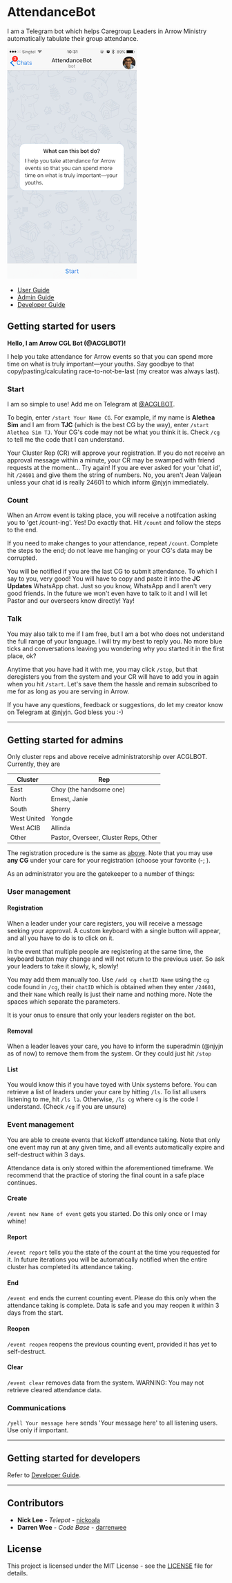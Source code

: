 # AttendanceBot
I am a Telegram bot which helps Caregroup Leaders in Arrow Ministry automatically tabulate their group attendance.

<img style="float: center;" src="/img/start.png">

- [User Guide](#getting-started-for-users)
- [Admin Guide](#getting-started-for-admins)
- [Developer Guide](#getting-started-for-developers)

## Getting started for users

**Hello, I am Arrow CGL Bot (@ACGLBOT)!**

I help you take attendance for Arrow events so that you can spend more time on what is truly important—your youths. Say goodbye to that copy/pasting/calculating race-to-not-be-last (my creator was always last).

### Start

I am so simple to use! Add me on Telegram at [@ACGLBOT](https://telegram.me/ACGLBOT).

To begin, enter `/start Your Name CG`. For example, if my name is **Alethea Sim** and I am from **TJC** (which is the best CG by the way), enter `/start Alethea Sim TJ`. Your CG's code may not be what you think it is. Check `/cg` to tell me the code that I can understand.

Your Cluster Rep (CR) will approve your registration. If you do not receive an approval message within a minute, your CR may be swamped with friend requests at the moment... Try again! If you are ever asked for your 'chat id', hit `/24601` and give them the string of numbers. No, you aren't Jean Valjean unless your chat id is really 24601 to which inform @njyjn immediately.

### Count

When an Arrow event is taking place, you will receive a notifcation asking you to 'get /count-ing'. Yes! Do exactly that. Hit `/count` and follow the steps to the end.

If you need to make changes to your attendance, repeat `/count`. Complete the steps to the end; do not leave me hanging or your CG's data may be corrupted.

You will be notified if you are the last CG to submit attendance. To which I say to you, very good! You will have to copy and paste it into the **JC Updates** WhatsApp chat. Just so you know, WhatsApp and I aren't very good friends. In the future we won't even have to talk to it and I will let Pastor and our overseers know directly! Yay!

### Talk

You may also talk to me if I am free, but I am a bot who does not understand the full range of your language. I will try my best to reply you. No more blue ticks and conversations leaving you wondering why you started it in the first place, ok?

Anytime that you have had it with me, you may click `/stop`, but that deregisters you from the system and your CR will have to add you in again when you hit `/start`. Let's save them the hassle and remain subscribed to me for as long as you are serving in Arrow.

If you have any questions, feedback or suggestions, do let my creator know on Telegram at @njyjn. God bless you :-)

---

## Getting started for admins

Only cluster reps and above receive administratorship over ACGLBOT. Currently, they are

| Cluster | Rep |
|---|---|
| East | Choy (the handsome one)|
| North | Ernest, Janie |
| South | Sherry |
| West United | Yongde |
| West ACIB | Allinda |
| Other | Pastor, Overseer, Cluster Reps, Other |

The registration procedure is the same as [above](#getting-started-for-users). Note that you may use **any CG** under your care for your registration (choose your favorite (-; ). 

As an administrator you are the gatekeeper to a number of things:

### User management

#### Registration 
When a leader under your care registers, you will receive a message seeking your approval. A custom keyboard with a single button will appear, and all you have to do is to click on it. 

In the event that multiple people are registering at the same time, the keyboard button may change and will not return to the previous user. So ask your leaders to take it slowly, k, slowly!

You may add them manually too. Use `/add cg chatID Name` using the `cg` code found in `/cg`, their `chatID` which is obtained when they enter `/24601`, and their `Name` which really is just their name and nothing more. Note the spaces which separate the parameters.

It is your onus to ensure that only your leaders register on the bot.

#### Removal
When a leader leaves your care, you have to inform the superadmin (@njyjn as of now) to remove them from the system. Or they could just hit `/stop`

#### List
You would know this if you have toyed with Unix systems before. You can retrieve a list of leaders under your care by hitting `/ls`. To list all users listening to me, hit `/ls la`. Otherwise, `/ls cg` where `cg` is the code I understand. (Check `/cg` if you are unsure)

### Event management 
You are able to create events that kickoff attendance taking. Note that only one event may run at any given time, and all events automatically expire and self-destruct within 3 days.

Attendance data is only stored within the aforementioned timeframe. We recommend that the practice of storing the final count in a safe place continues.

#### Create
`/event new Name of event` gets you started. Do this only once or I may whine!

#### Report
`/event report` tells you the state of the count at the time you requested for it. In future iterations you will be automatically notified when the entire cluster has completed its attendance taking.

#### End
`/event end` ends the current counting event. Please do this only when the attendance taking is complete. Data is safe and you may reopen it within 3 days from the start.

#### Reopen
`/event reopen` reopens the previous counting event, provided it has yet to self-destruct.

#### Clear
`/event clear` removes data from the system. WARNING: You may not retrieve cleared attendance data.

### Communications
`/yell Your message here` sends 'Your message here' to all listening users. Use only if important.

---

## Getting started for developers
Refer to [Developer Guide](/Developer.md).

---

## Contributors

* **Nick Lee** - *Telepot* - [nickoala](https://github.com/nickoala/telepot)
* **Darren Wee** - *Code Base* - [darrenwee](https://github.com/darrenwee)

## License

This project is licensed under the MIT License - see the [LICENSE](LICENSE) file for details.

